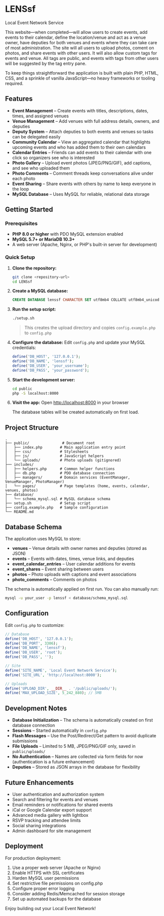 # LENSsf
Local Event Network Service

This website—when completed—will allow users to create events, add events to their calendar, define the location/venue and act as a venue owner, have deputies for both venues and events where they can take care of most administration. The site will all users to upload photos, coment on photos, and share events with other users. It will also allow custom tags for events and venue. All tags are public, and events with tags from other users will be suggested by the tag entry pane.

To keep things straightforward the application is built with plain PHP, HTML, CSS, and a sprinkle of vanilla JavaScript—no heavy frameworks or tooling required.

## Features

- **Event Management** – Create events with titles, descriptions, dates, times, and assigned venues
- **Venue Management** – Add venues with full address details, owners, and deputies
- **Deputy System** – Attach deputies to both events and venues so tasks can be delegated easily
- **Community Calendar** – View an aggregated calendar that highlights upcoming events and who has added them to their own calendars
- **Calendar Entries** – Friends can add events to their calendar with one click so organizers see who is interested
- **Photo Gallery** – Upload event photos (JPEG/PNG/GIF), add captions, and see who uploaded them
- **Photo Comments** – Comment threads keep conversations alive under each photo
- **Event Sharing** – Share events with others by name to keep everyone in the loop
- **MySQL Database** – Uses MySQL for reliable, relational data storage

## Getting Started

### Prerequisites

- **PHP 8.0 or higher** with PDO MySQL extension enabled
- **MySQL 5.7+ or MariaDB 10.3+**
- A web server (Apache, Nginx, or PHP's built-in server for development)

### Quick Setup

1. **Clone the repository:**
   ```bash
   git clone <repository-url>
   cd LENSsf
   ```

2. **Create a MySQL database:**
   ```sql
   CREATE DATABASE lenssf CHARACTER SET utf8mb4 COLLATE utf8mb4_unicode_ci;
   ```

3. **Run the setup script:**
   ```bash
   ./setup.sh
   ```
   > This creates the upload directory and copies `config.example.php` to `config.php`

4. **Configure the database:**
   Edit `config.php` and update your MySQL credentials:
   ```php
   define('DB_HOST', '127.0.0.1');
   define('DB_NAME', 'lenssf');
   define('DB_USER', 'your_username');
   define('DB_PASS', 'your_password');
   ```

5. **Start the development server:**
   ```bash
   cd public
   php -S localhost:8000
   ```

6. **Visit the app:**
   Open [http://localhost:8000](http://localhost:8000) in your browser
   
   The database tables will be created automatically on first load.

## Project Structure

```
.
├── public/               # Document root
│   ├── index.php        # Main application entry point
│   ├── css/             # Stylesheets
│   ├── js/              # JavaScript helpers
│   └── uploads/         # Photo uploads (gitignored)
├── includes/
│   ├── helpers.php      # Common helper functions
│   ├── db.php           # PDO database connection
│   ├── managers/        # Domain services (EventManager, VenueManager, PhotoManager)
│   └── pages/           # Page templates (home, events, calendar, venues, photos)
├── database/
│   └── schema_mysql.sql # MySQL database schema
├── setup.sh             # Setup script
├── config.example.php   # Sample configuration
└── README.md
```

## Database Schema

The application uses MySQL to store:

- **venues** – Venue details with owner names and deputies (stored as JSON)
- **events** – Events with dates, times, venue links, and deputies
- **event_calendar_entries** – User calendar additions for events
- **event_shares** – Event sharing between users
- **photos** – Photo uploads with captions and event associations
- **photo_comments** – Comments on photos

The schema is automatically applied on first run. You can also manually run:

```bash
mysql -u your_user -p lenssf < database/schema_mysql.sql
```

## Configuration

Edit `config.php` to customize:

```php
// Database
define('DB_HOST', '127.0.0.1');
define('DB_PORT', 3306);
define('DB_NAME', 'lenssf');
define('DB_USER', 'root');
define('DB_PASS', '');

// Site
define('SITE_NAME', 'Local Event Network Service');
define('SITE_URL', 'http://localhost:8000');

// Uploads
define('UPLOAD_DIR', __DIR__ . '/public/uploads/');
define('MAX_UPLOAD_SIZE', 5_242_880); // 5MB
```

## Development Notes

- **Database Initialization** – The schema is automatically created on first database connection
- **Sessions** – Started automatically in `config.php`
- **Flash Messages** – Use the Post/Redirect/Get pattern to avoid duplicate submissions
- **File Uploads** – Limited to 5 MB, JPEG/PNG/GIF only, saved in `public/uploads/`
- **No Authentication** – Names are collected via form fields for now (authentication is a future enhancement)
- **Deputies** – Stored as JSON arrays in the database for flexibility

## Future Enhancements

- User authentication and authorization system
- Search and filtering for events and venues
- Email reminders or notifications for shared events
- iCal or Google Calendar export support
- Advanced media gallery with lightbox
- RSVP tracking and attendee limits
- Social sharing integrations
- Admin dashboard for site management

## Deployment

For production deployment:

1. Use a proper web server (Apache or Nginx)
2. Enable HTTPS with SSL certificates
3. Harden MySQL user permissions
4. Set restrictive file permissions on config.php
5. Configure proper error logging
6. Consider adding Redis/Memcached for session storage
7. Set up automated backups for the database

Enjoy building out your Local Event Network!
